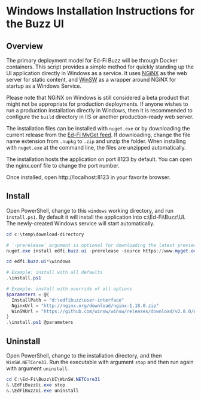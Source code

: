 # Windows Installation Instructions for the Buzz UI

## Overview

The primary deployment model for Ed-Fi Buzz will be through Docker
containers. This script provides a simple method for quickly standing up the UI
application directly in Windows as a service. It uses
[NGiNX](https://www.nginx.org/) as the web server for static content, and
[WinSW](https://github.com/winsw/winsw) as a wrapper around NGiNX for startup as
a Windows Service.

Please note that NGiNX on Windows is still considered a beta product that might
not be appropriate for production deployments. If anyone wishes to run a
production installation directly in Windows, then it is recommended to configure
the `build` directory in IIS or another production-ready web server.

The installation files can be installed with `nuget.exe` or by downloading the
current release from the [Ed-Fi MyGet
feed](https://www.myget.org/feed/ed-fi/package/nuget/edfi.buzz.ui). If
downloading, change the file name extension from `.nupkg` to `.zip` and unzip
the folder. When installing with `nuget.exe` at the command line, the files are
unzipped automatically.

The installation hosts the application on port 8123 by default. You can
open the nginx.conf file to change the port number.

Once installed, open http://localhost:8123 in your favorite browser.

## Install

Open PowerShell, change to this `windows` working directory, and run
`install.ps1`. By default it will install the application into
c:\Ed-Fi\Buzz\UI. The newly-created Windows service will start
automatically.

```powershell
cd c:\temp\download-directory

# `-prerelease` argument is optional for downloading the latest preview.
nuget.exe install edfi.buzz.ui -prerelease -source https://www.myget.org/F/ed-fi/api/v2

cd edfi.buzz.ui*\windows

# Example: install with all defaults
.\install.ps1

# Example: install with override of all options
$parameters = @{
  InstallPath = "d:\edfibuzz\user-interface"
  NginxUrl = "http://nginx.org/download/nginx-1.18.0.zip"
  WinSWUrl = "https://github.com/winsw/winsw/releases/download/v2.8.0/WinSW.NETCore31.zip"
}
.\install.ps1 @parameters
```

## Uninstall

Open PowerShell, change to the installation directory, and then
`WinSW.NETCore31`. Run the executable with argument `stop` and then run again
with argument `uninstall`.

```powershell
cd C:\Ed-Fi\Buzz\UI\WinSW.NETCore31
&.\EdFiBuzzUi.exe stop
&.\EdFiBuzzUi.exe uninstall
```
